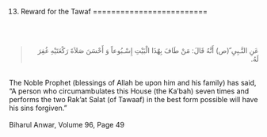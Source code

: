 13.  Reward for the Tawaf
=========================

   
  

<blockquote dir="rtl">
  <p>
عَنِ النَّـبِيِ ّ(ص) أَنَّهُ قَالَ: مَنْ طَافَ بِهٌذَا الْبَيْتِ
إِسْـبُوعاً وَ أَحْسَنَ صَلاَةَ رَكْعَتَيْهِ غُفِرَ لَهُ.
  </p>
</blockquote>

   
 The Noble Prophet (blessings of Allah be upon him and his family) has
said, “A person who circumambulates this House (the Ka’bah) seven times
and performs the two Rak’at Salat (of Tawaaf) in the best form possible
will have his sins forgiven.”  
    
 Biharul Anwar, Volume 96, Page 49  
  


